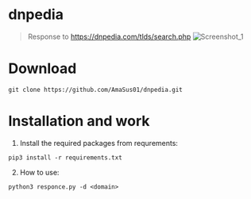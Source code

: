 # dnpedia

> Response to https://dnpedia.com/tlds/search.php
![Screenshot_1](https://user-images.githubusercontent.com/57565730/137348609-0f18727d-0336-4917-96c0-76dd34c16999.png)

# Download

```console
git clone https://github.com/AmaSus01/dnpedia.git
```
# Installation and work
1. Install the required packages from requrements:
```console
pip3 install -r requirements.txt
```
2. How to use:

```console
python3 responce.py -d <domain>
```
